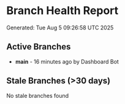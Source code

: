 # Branch Health Report
Generated: Tue Aug  5 09:26:58 UTC 2025

## Active Branches
- **main** - 16 minutes ago by Dashboard Bot

## Stale Branches (>30 days)
No stale branches found
